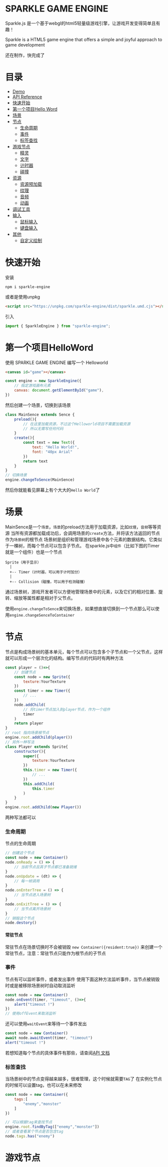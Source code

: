 # SPARKLE GAME ENGINE

Sparkle.js 是一个基于webgl的html5轻量级游戏引擎，让游戏开发变得简单且有趣！


Sparkle is a HTML5 game engine that offers a simple and joyful approach to game development


还在制作，快完成了

# 目录

* [Demo](https://nightre.github.io/sparkle.js/demo/chrome-dino)
* [API Reference](https://nightre.github.io/sparkle.js/docs/index)
* [快速开始](#快速开始)
* [第一个项目Hello Word](#第一个项目HelloWord)
* [场景](#场景)
* [节点](#节点)
    * [生命周期](#生命周期)
    * [事件](#事件)
    * [标签查找](#标签查找)
* [游戏节点](#游戏节点)
    * [精灵]()
    * [文字]()
    * [计时器]()
    * [碰撞]()
* [资源]()
    * [资源预加载]()
    * [纹理]()
    * [音频]()
    * [动画]()
* [调试工具]()
* [输入]()
    * [鼠标输入]()
    * [键盘输入]()
* [其他]()
    * [自定义绘制]()


# 快速开始

安装
```
npm i sparkle-engine
```
或者是使用unpkg
```html
<script src="https://unpkg.com/sparkle-engine/dist/sparkle.umd.cjs"></script>
```
引入
```js
import { SparkleEngine } from "sparkle-engine";
```

# 第一个项目HelloWord

使用 SPARKLE GAME ENGINE 编写一个 Helloworld

```html
<canvas id="game"></canvas>
```

```js
const engine = new SparkleEngine({
    // 指定游戏画布元素
    canvas: document.getElementById("game"),
})
```
然后创建一个场景，切换到该场景
```js
class MainSence extends Sence {
    preload(){
        // 在这里加载资源，不过这个Helloworld项目不需要加载资源
        // 所以无需写任何代码
    }
    create(){
        const text = new Text({
            text: "Hello World!",
            font: "40px Arial"
        }) 
        return text
    }
}
// 切换场景
engine.changeToSence(MainSence)
```
然后你就能看见屏幕上有个大大的`Hello World`了

# 场景

MainSence是一个`场景`，`场景`的preload方法用于加载资源，比如`纹理`，`音频`等等资源
当所有资源都加载成功后，会调用场景的`create`方法，并将该方法返回的节点作为`场景树`的根节点
场景树是组织和管理游戏场景中各个元素的数据结构。它类似于一棵树，而每个节点可以包含子节点。
在sparkle.js中`组件`（比如下图的Timer就是一个组件）也是一个节点
```
Sprite（用于显示）
  |
  +-- Timer（计时器，可以用于计时加分）
  |
  +-- Collision（碰撞，可以用于检测碰撞）
```
通过场景树，游戏开发者可以方便地管理场景中的元素，以及它们的相对位置、旋转、缩放等属性都是相对于父节点。

使用`engine.changeToSence`来切换场景，如果想直接切换到一个节点那么可以使用`engine.changeSenceToContainer`

# 节点

节点是构成场景树的基本单元，每个节点可以包含多个子节点和一个父节点，这样就可以形成一个层次化的结构。编写节点的代码时有两种方法
```js
const player = ()=>{
    // 创建节点
    const node = new Sprite({
        texture:YourTexture
    })
    const timer = new Timer({
        // ...
    })
    node.addChild(
        // 将timer节点加入到player节点，作为一个组件
        timer
    )
    return player
}
// root 指向场景根节点
engine.root.addChild(player())
// 另外一种写法
class Player extends Sprite{
    constructor(){
        super({
            texture:YourTexture
        })
        this.timer = new Timer({
            // ...
        })
        this.addChild(
            this.timer
        )
    }
}
engine.root.addChild(new Player())
```
两种写法都可以

### 生命周期
节点的生命周期
```js
// 创建这个节点
const node = new Container()
node.onReady = () => {
    // 当前节点且其子节点都已准备就绪
}
node.onUpdate = (dt) => {
    // 每一帧调用
}
node.onEnterTree = () => {
    // 当节点进入场景树
}
node.onExitTree = () => {
    // 当节点离开场景树
}
// 销毁这个节点
node.destory()
```
#### 常驻节点
常驻节点在场景切换时不会被销毁
`new Container({resident:true})` 来创建一个常驻节点，注意：常驻节点只能作为根节点的子节点

### 事件
节点有可以监听事件，或者发出事件
使用下面这种方法监听事件，当节点被销毁时或是被移除场景树时自动取消监听
```js
const node = new Container()
node.onEvent(timer, "timeout", ()=>{
    alert("timeout !")
})
// 使用offEvent来取消监听
```
还可以使用`waitEvent`来等待一个事件发出
```js
const node = new Container()
await node.awaitEvent(timer, "timeout")
alert("timeout !")
```
若想知道每个节点的具体事件有那些，请查阅[API 文档](https://nightre.github.io/sparkle.js/docs/index)

### 标签查找

当场景树中的节点变得越来越多，很难管理，这个时候就需要`TAG`了
在实例化节点的时候可以设置tag，也可以在未来修改
```js
const node = new Container({
    tags:[
        "enemy","monster"
    ]
})
```

```js
// 可以根据tag来查找节点
engine.root.findByTag(["enemy","monster"])
// 或者查看某个节点是否包含tag
node.tags.has("enemy")
```

# 游戏节点

